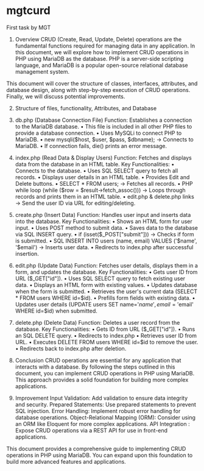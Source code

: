# mgtcurd
First task by MGT 
1. Overview
CRUD (Create, Read, Update, Delete) operations are the fundamental functions required for managing data in any application. In this document, we will explore how to implement CRUD operations in PHP using MariaDB as the database. PHP is a server-side scripting language, and MariaDB is a popular open-source relational database management system.

This document will cover the structure of classes, interfaces, attributes, and database design, along with step-by-step execution of CRUD operations. Finally, we will discuss potential improvements.

 2. Structure of files, functionality, Attributes, and Database

1. db.php (Database Connection File)
Function: Establishes a connection to the MariaDB database.
•	This file is included in all other PHP files to provide a database connection.
•	Uses MySQLi to connect PHP to MariaDB.
•	 new mysqli($host, $user, $pass, $dbname); → Connects to MariaDB.
•	If connection fails, die() prints an error message.

2. index.php (Read Data & Display Users)
Function: Fetches and displays data from the database in an HTML table.
Key Functionalities:
•	Connects to the database.
•	Uses SQL SELECT query to fetch all records.
•	Displays user details in an HTML table.
•	Provides Edit and Delete buttons.
•	SELECT * FROM users; → Fetches all records.
•	PHP while loop (while ($row = $result->fetch_assoc())) → Loops through records and prints them in an HTML table.
•	 edit.php & delete.php links → Send the user ID via URL for editing/deleting.
3. create.php (Insert Data)
Function: Handles user input and inserts data into the database.
Key Functionalities:
•	Shows an HTML form for user input.
•	Uses POST method to submit data.
•	Saves data to the database via SQL INSERT query.
•	if (isset($_POST["submit"])) → Checks if form is submitted.
•	SQL INSERT INTO users (name, email) VALUES ('$name', '$email') → Inserts user data.
•	Redirects to index.php after successful insertion.

4. edit.php (Update Data)
Function: Fetches user details, displays them in a form, and updates the database.
Key Functionalities:
•	Gets user ID from URL ($_GET["id"]).
•	Uses SQL SELECT query to fetch existing user data.
•	Displays an HTML form with existing values.
•	Updates database when the form is submitted.
•	Retrieves the user's current data (SELECT * FROM users WHERE id=$id).
•	 Prefills form fields with existing data.
•	 Updates user details (UPDATE users SET name='$name', email='$email' WHERE id=$id) when submitted.
5. delete.php (Delete Data)
Function: Deletes a user record from the database.
Key Functionalities:
•	Gets ID from URL ($_GET["id"]).
•	Runs an SQL DELETE query.
•	Redirects to index.php
•	 Retrieves user ID from URL.
•	Executes DELETE FROM users WHERE id=$id to remove the user.
•	 Redirects back to index.php after deletion.
 5. Conclusion
CRUD operations are essential for any application that interacts with a database. By following the steps outlined in this document, you can implement CRUD operations in PHP using MariaDB. This approach provides a solid foundation for building more complex applications.

6. Improvement
Input Validation: Add validation to ensure data integrity and security.
Prepared Statements: Use prepared statements to prevent SQL injection.
Error Handling: Implement robust error handling for database operations.
Object-Relational Mapping (ORM): Consider using an ORM like Eloquent for more complex applications.
API Integration : Expose CRUD operations via a REST API for use in front-end applications.

This document provides a comprehensive guide to implementing CRUD operations in PHP using MariaDB. You can expand upon this foundation to build more advanced features and applications.
